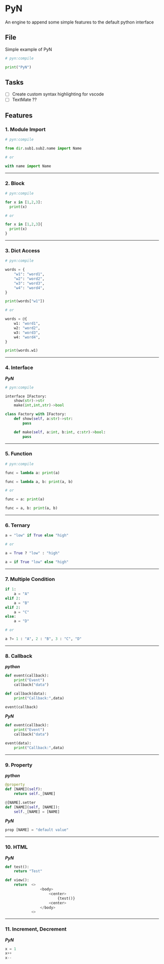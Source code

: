 # PyN
An engine to append some simple features to the default python interface

## File
Simple example of PyN

```python
# pyn:compile

print("PyN")
```

## Tasks
- [ ] Create custom syntax highlighting for vscode
- [ ] TextMate ??

## Features

### 1. Module Import
```python
# pyn:compile

from dir.sub1.sub2.name import Name

# or

with name import Name

```

___


### 2. Block
```python
# pyn:compile

for x in [1,2,3]:
  print(x)

# or

for x in [1,2,3]{
  print(x)
}
```

___


### 3. Dict Access
```python
# pyn:compile

words = {
    "w1": "word1",
    "w2": "word2",
    "w3": "word3",
    "w4": "word4",
}

print(words["w1"])

# or

words = @{
    w1: "word1",
    w2: "word2",
    w3: "word3",
    w4: "word4",
}

print(words.w1)
```

___


### 4. Interface
***PyN***
```python
# pyn:compile

interface IFactory:
    show(str)->str
    make(int,int,str)->bool

class Factory with IFactory:
    def show(self, a:str)->str:    
        pass

    def make(self, a:int, b:int, c:str)->bool:    
        pass
```

___


### 5. Function
```python
# pyn:compile

func = lambda a: print(a)

func = lambda a, b: print(a, b)

# or

func = a: print(a)

func = a, b: print(a, b)
```

___


### 6. Ternary

```python
a = "low" if True else "high"

# or 

a = True ? "low" : "high"

a = if True "low" else "high"
```

___


### 7. Multiple Condition
```python
if 1:
    a = "A"
elif 2:
    a = "B"
elif 2:
    a = "C"
else:
    a = "D"

# or

a ?= 1 : "A", 2 : "B", 3 : "C", "D"
```

___


### 8. Callback
***python***
```python
def event(callback):
    print("Event")
    callback("data")

def callback(data):
    print("Callback:",data)

event(callback)
```

***PyN***
```python
def event(callback):
    print("Event")
    callback("data")

event(data):
    print("Callback:",data)
```

___

### 9. Property
***python***
```python
@property
def [NAME](self):
    return self._[NAME]

@[NAME].setter
def [NAME](self, [NAME]):
    self._[NAME] = [NAME]
```

***PyN***
```python
prop [NAME] = "default value"
```

___

### 10. HTML
***PyN***
```python
def test():
    return "Test"

def view():
    return  <>
                <body>
                    <center>
                        {test()}
                    <center>
                </body>
            <>
```

___

### 11. Increment, Decrement
***PyN***
```python
x = 1
x++
x--
```